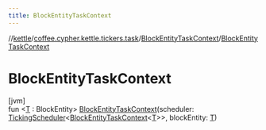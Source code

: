 ```yaml
---
title: BlockEntityTaskContext
---
```

//[kettle](../../../index.html)/[coffee.cypher.kettle.tickers.task](../index.html)/[BlockEntityTaskContext](index.html)/[BlockEntityTaskContext](-block-entity-task-context.html)



# BlockEntityTaskContext



[jvm]\
fun &lt;[T](index.html) : BlockEntity&gt; [BlockEntityTaskContext](-block-entity-task-context.html)(scheduler: [TickingScheduler](../../coffee.cypher.kettle.scheduler/-ticking-scheduler/index.html)&lt;[BlockEntityTaskContext](index.html)&lt;[T](index.html)&gt;&gt;, blockEntity: [T](index.html))




